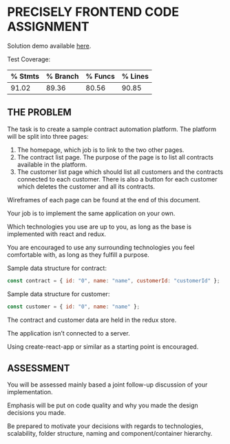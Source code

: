 # PRECISELY FRONTEND CODE ASSIGNMENT

Solution demo available [here](https://zonked-test.surge.sh/).

Test Coverage:

| % Stmts | % Branch | % Funcs | % Lines |
| ------- | -------- | ------- | ------- |
| 91.02   | 89.36    | 80.56   | 90.85   |

## THE PROBLEM

The task is to create a sample contract automation platform. The platform will be split into three pages:

1. The homepage, which job is to link to the two other pages.
2. The contract list page. The purpose of the page is to list all contracts available in the platform.
3. The customer list page which should list all customers and the contracts connected to each customer.
   There is also a button for each customer which deletes the customer and all its contracts.

Wireframes of each page can be found at the end of this document.

Your job is to implement the same application on your own.

Which technologies you use are up to you, as long as the base is implemented with react and redux.

You are encouraged to use any surrounding technologies you feel comfortable with, as long as they fulfill a purpose.

Sample data structure for contract:

```javascript
const contract = { id: "0", name: "name", customerId: "customerId" };
```

Sample data structure for customer:

```javascript
const customer = { id: "0", name: "name" };
```

The contract and customer data are held in the redux store.

The application isn’t connected to a server.

Using create-react-app or similar as a starting point is encouraged.

## ASSESSMENT

You will be assessed mainly based a joint follow-up discussion of your implementation.

Emphasis will be put on code quality and why you made the design decisions you made.

Be prepared to motivate your decisions with regards to technologies, scalability, folder structure, naming and component/container hierarchy.
